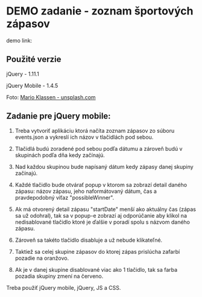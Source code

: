 # DEMO zadanie - zoznam športových zápasov

demo link: 

## Použité verzie

jQuery - 1.11.1

jQuery Mobile - 1.4.5

Foto: [Mario Klassen - unsplash.com](https://unsplash.com/photos/high-angel-photography-of-football-stadium-70YxSTWa2Zw)


## Zadanie pre jQuery mobile:

1. Treba vytvoriť aplikáciu ktorá načíta zoznam zápasov zo súboru events.json a vykreslí ich názov v tlačidlách pod sebou.

1. Tlačidlá budú zoradené pod sebou podľa dátumu a zároveň budú v skupinách podľa dňa kedy začínajú.

1. Nad každou skupinou bude napísaný dátum kedy zápasy danej skupiny začínajú.

1. Každé tlačidlo bude otvárať popup v ktorom sa zobrazí detail daného zápasu: názov zápasu, jeho naformátovaný dátum, čas a pravdepodobný víťaz "possibleWinner".

1. Ak má otvorený detail zápasu "startDate" menší ako aktuálny čas (zápas sa už odohral), tak sa v popup-e zobrazí aj odporúčanie aby klikol na nedisablované tlačidlo ktoré je ďalšie v poradí spolu s názvom daného zápasu.

1. Zároveň sa takéto tlačidlo disabluje a už nebude klikateľné.

1. Taktiež sa celej skupine zápasov do ktorej zápas prislúcha zafarbí pozadie na oranžovo.

1. Ak je v danej skupine disablované viac ako 1 tlačidlo, tak sa farba pozadia skupiny zmení na červeno.


Treba použiť jQuery mobile, jQuery, JS a CSS.

